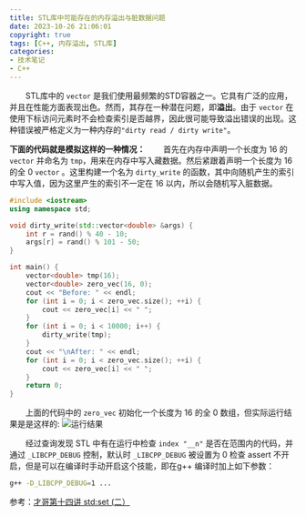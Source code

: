 ```yaml
---
title: STL库中可能存在的内存溢出与脏数据问题
date: 2023-10-26 21:06:01
copyright: true
tags: [C++, 内存溢出, STL库]
categories:
- 技术笔记
- C++
---
```





&emsp;&emsp;STL库中的 `vector` 是我们使用最频繁的STD容器之一。它具有广泛的应用，并且在性能方面表现出色。然而，其存在一种潜在问题，即**溢出**。由于 `vector` 在使用下标访问元素时不会检查索引是否越界，因此很可能导致溢出错误的出现。这种错误被严格定义为一种内存的`"dirty read / dirty write"`。

<!--more-->

**下面的代码就是模拟这样的一种情况：**
&emsp;&emsp;首先在内存中声明一个长度为 16 的 `vector` 并命名为 `tmp`，用来在内存中写入藏数据。然后紧跟着声明一个长度为 16 的全 0 `vector` 。这里构建一个名为 `dirty_write` 的函数，其中向随机产生的索引中写入值，因为这里产生的索引不一定在 16 以内，所以会随机写入脏数据。


```cpp
#include <iostream>
using namespace std;

void dirty_write(std::vector<double> &args) {
    int r = rand() % 40 - 10;
    args[r] = rand() % 101 - 50;
}

int main() {
    vector<double> tmp(16);
    vector<double> zero_vec(16, 0);
    cout << "Before: " << endl;
    for (int i = 0; i < zero_vec.size(); ++i) {
        cout << zero_vec[i] << " ";
    }
    for (int i = 0; i < 10000; i++) {
        dirty_write(tmp);
    }
    cout << "\nAfter: " << endl;
    for (int i = 0; i < zero_vec.size(); ++i) {
        cout << zero_vec[i] << " ";
    }
    return 0;
}
```

&emsp;&emsp;上面的代码中的 `zero_vec` 初始化一个长度为 16 的全 0 数组，但实际运行结果是是这样的:
![运行结果](/SongXJ01/images/STL库中可能存在的内存溢出与脏数据问题/运行结果.png)


&emsp;&emsp;经过查询发现 STL 中有在运行中检查 `index "__n"` 是否在范围内的代码，并通过 `_LIBCPP_DEBUG` 控制，默认时 `_LIBCPP_DEBUG` 被设置为 0 检查 assert 不开启，但是可以在编译时手动开启这个技能，即在g++ 编译时加上如下参数：

```bash
g++ -D_LIBCPP_DEBUG=1 ...
```


参考：[才哥第十四讲 std:set (二）](https://mp.weixin.qq.com/s?__biz=MzkxMzQ5NTI2Mg==&mid=2247483878&idx=1&sn=d155daf0a7125c05c44c639711c254a6&chksm=c17d8457f60a0d41e248ebfd6342c89476eaa710178889458d2442ec74561de1ac13b0f0614a&scene=132&exptype=timeline_recommend_article_extendread_samebiz#wechat_redirect)



<br/><br/><br/><br/>

